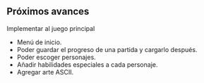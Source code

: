 ## Próximos avances
Implementar al juego principal
- Menú de inicio.
- Poder guardar el progreso de una partida y cargarlo después.
- Poder escoger personajes.
- Añadir habilidades especiales a cada personaje.
- Agregar arte ASCII.
